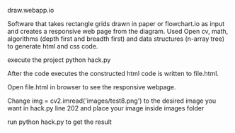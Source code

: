 draw.webapp.io

Software that takes rectangle grids drawn in paper or flowchart.io as input and creates a responsive web page from the diagram. Used Open cv, math, algorithms (depth first and breadth first) and data structures (n-array tree) to generate html and css code.

execute the project
python hack.py

After the code executes the constructed html code is written to file.html.

Open file.html in browser to see the responsive webpage.

Change img = cv2.imread('images/test8.png') to the desired image you want in hack.py line 202 and place your image inside images folder

run python hack.py to get the result

